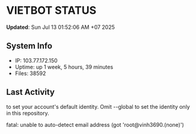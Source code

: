 # VIETBOT STATUS
**Updated**: Sun Jul 13 01:52:06 AM +07 2025

## System Info
- IP: 103.77.172.150
- Uptime: up 1 week, 5 hours, 39 minutes
- Files: 38592

## Last Activity

to set your account's default identity.
Omit --global to set the identity only in this repository.

fatal: unable to auto-detect email address (got 'root@vinh3690.(none)')
